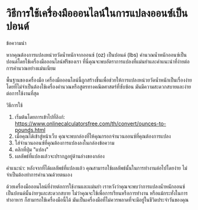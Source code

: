 วิธีการใช้เครื่องมือออนไลน์ในการแปลงออนซ์เป็นปอนด์
==================================================

ข้อความนำ

หากคุณต้องการแปลงหน่วยวัดน้ำหนักจากออนซ์ (oz) เป็นปอนด์ (lbs) คำนวณน้ำหนักออนซ์เป็นปอนด์โดยใช้เครื่องมือออนไลน์ฟรีของเรา ที่นี่คุณจะพบอัตราการแปลงที่แม่นยำและคำแนะนำที่ง่ายต่อการคำนวณอย่างแม่นเนียม

พื้นฐานของเครื่องมือ เครื่องมือออนไลน์นี้ถูกสร้างขึ้นเพื่อช่วยให้การแปลงหน่วยวัดน้ำหนักเป็นเรื่องง่าย โดยที่ไม่จำเป็นต้องใช้เครื่องคำนวณหรือสูตรทางคณิตศาสตร์ที่ซับซ้อน มันมีความสะดวกสบายและง่ายต่อการใช้งานที่สุด

วิธีการใช้

1. เริ่มต้นโดยการเข้าไปที่ลิงก์: <https://www.onlinecalculatorsfree.com/th/convert/ounces-to-pounds.html>
2. เมื่อคุณได้เข้าสู่หน้าเว็บ คุณจะพบกล่องที่ให้คุณกรอกจำนวนออนซ์ที่คุณต้องการแปลง
3. ใส่จำนวนออนซ์ที่คุณต้องการแปลงลงในกล่องข้อความ
4. คลิกที่ปุ่ม "แปลง"
5. ผลลัพธ์ที่แปลงแล้วจะปรากฏอยู่ด้านล่างของกล่อง

คำแนะนำ: หลังจากที่ได้ผลลัพธ์ที่แปลงแล้ว คุณสามารถใช้ผลลัพธ์นั้นในการทำงานต่อไปโดยง่าย ไม่จำเป็นต้องทำการคำนวณด้วยตนเอง

ด้วยเครื่องมือออนไลน์ที่ง่ายต่อการใช้งานและแม่นยำ เราหวังว่าคุณจะพบว่าการแปลงน้ำหนักออนซ์เป็นปอนด์นั้นง่ายๆและสะดวกสบาย ไม่ว่าคุณจะใช้เพื่อการเรียนหรือการทำงาน หรือแม้กระทั่งในการทำอาหาร ก็สามารถใช้เครื่องมือนี้ได้ มันเป็นเครื่องมือที่ไม่ควรพลาดที่จะมีอยู่ในชีวิตประจำวันของคุณ